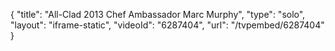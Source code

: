 {
    "title": "All-Clad 2013 Chef Ambassador Marc Murphy",
    "type": "solo",
    "layout": "iframe-static",
    "videoId": "6287404",
    "url": "\/tvpembed\/6287404"
}